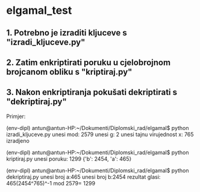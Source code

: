 # elgamal_test

## 1. Potrebno je izraditi kljuceve s "izradi_kljuceve.py"

## 2. Zatim enkriptirati poruku u cjelobrojnom brojcanom obliku s "kriptiraj.py"

## 3. Nakon enkriptiranja pokušati dekriptirati s "dekriptiraj.py"

Primjer:

(env-dipl) antun@antun-HP:~/Dokumenti/Diplomski_rad/elgamal$ python izradi_kljuceve.py 
unesi mod: 2579
unesi g: 2
unesi tajnu virujednost x: 765
izradjeno

(env-dipl) antun@antun-HP:~/Dokumenti/Diplomski_rad/elgamal$ python kriptiraj.py 
unesi poruku: 1299
{'b': 2454, 'a': 465}

(env-dipl) antun@antun-HP:~/Dokumenti/Diplomski_rad/elgamal$ python dekriptiraj.py 
unesi broj a:465
unesi broj b:2454
rezultat glasi:  465(2454^765)^-1 mod 2579= 1299
